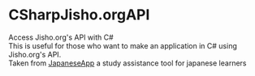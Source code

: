 # CSharpJisho.orgAPI
Access Jisho.org's API with C#
<br>
This is useful for those who want to make an application in C# using Jisho.org's API.
<br>
Taken from [JapaneseApp](https://github.com/LukeAnderson/JapaneseApp) a study assistance tool for japanese learners
